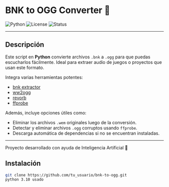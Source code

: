 # BNK to OGG Converter 🎵

![Python](https://img.shields.io/badge/python-v3.10+-blue)
![License](https://img.shields.io/badge/license-MIT-green)
![Status](https://img.shields.io/badge/status-active-brightgreen)

---

## Descripción

Este script en **Python** convierte archivos `.bnk` a `.ogg` para que puedas escucharlos fácilmente. Ideal para extraer audio de juegos o proyectos que usan este formato.

Integra varias herramientas potentes:  
- [bnk extractor](https://github.com/eXpl0it3r/bnkextr/releases/download/2.0/bnkextr.exe)  
- [ww2ogg](https://github.com/hcs64/ww2ogg/releases/download/0.24/ww2ogg024.zip)  
- [revorb](https://github.com/ItsBranK/ReVorb/releases/download/v1.0/ReVorb.exe)  
- [ffprobe](https://ffmpeg.org/download.html)  

Además, incluye opciones útiles como:  
- Eliminar los archivos `.wem` originales luego de la conversión.  
- Detectar y eliminar archivos `.ogg` corruptos usando `ffprobe`.  
- Descarga automática de dependencias si no se encuentran instaladas.

---
 
 Proyecto desarrollado con ayuda de Inteligencia Artificial 🤖
 
## Instalación

```bash
git clone https://github.com/tu_usuario/bnk-to-ogg.git
python 3.10 usado
